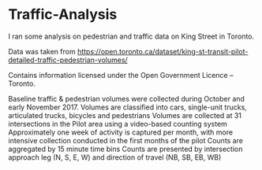 # Traffic-Analysis

I ran some analysis on pedestrian and traffic data on King Street in Toronto.

Data was taken from https://open.toronto.ca/dataset/king-st-transit-pilot-detailed-traffic-pedestrian-volumes/

Contains information licensed under the Open Government Licence – Toronto.

Baseline traffic & pedestrian volumes were collected during October and early November 2017.
Volumes are classified into cars, single-unit trucks, articulated trucks, bicycles and pedestrians
Volumes are collected at 31 intersections in the Pilot area using a video-based counting system
Approximately one week of activity is captured per month, with more intensive collection conducted in the first months of the pilot
Counts are aggregated by 15 minute time bins
Counts are presented by intersection approach leg (N, S, E, W) and direction of travel (NB, SB, EB, WB)
